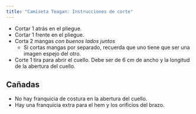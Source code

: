 ```yaml
---
title: "Camiseta Teagan: Instrucciones de corte"
---
```


- Cortar 1 atrás en el pliegue.
- Cortar 1 frente en el pliegue.
- Corta 2 mangas _con buenos lados juntos_
  - Si cortas mangas por separado, recuerda que uno tiene que ser una imagen espejo del otro.
- Corte 1 tira para abrir el cuello. Debe ser de 6 cm de ancho y la longitud de la abertura del cuello.

## Cañadas

- No hay franquicia de costura en la abertura del cuello.
- Hay una franquicia extra para el hem y los orificios del brazo.

